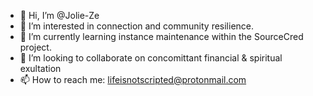- 👋 Hi, I’m @Jolie-Ze
- 👀 I’m interested in connection and community resilience.
- 🌱 I’m currently learning instance maintenance within the SourceCred project.
- 💞️ I’m looking to collaborate on concomittant financial & spiritual exultation
- 📫 How to reach me: lifeisnotscripted@protonmail.com

<!---
Jolie-Ze/Jolie-Ze is a ✨ special ✨ repository because its `README.md` (this file) appears on your GitHub profile.
You can click the Preview link to take a look at your changes.
--->
